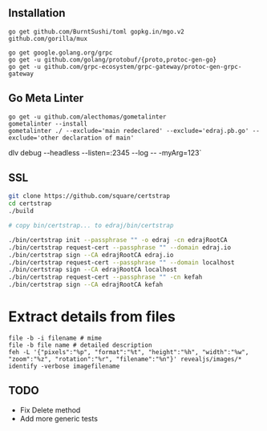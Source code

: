 ## Installation
`go get github.com/BurntSushi/toml gopkg.in/mgo.v2 github.com/gorilla/mux`

```
go get google.golang.org/grpc
go get -u github.com/golang/protobuf/{proto,protoc-gen-go}
go get -u github.com/grpc-ecosystem/grpc-gateway/protoc-gen-grpc-gateway
```

## Go Meta Linter
```
go get -u github.com/alecthomas/gometalinter
gometalinter --install
gometalinter ./ --exclude='main redeclared' --exclude='edraj.pb.go' --exclude='other declaration of main'
```


dlv debug --headless --listen=:2345 --log -- -myArg=123`

## SSL

```bash
git clone https://github.com/square/certstrap
cd certstrap
./build

# copy bin/certstrap... to edraj/bin/certstrap

./bin/certstrap init --passphrase "" -o edraj -cn edrajRootCA
./bin/certstrap request-cert --passphrase "" --domain edraj.io
./bin/certstrap sign --CA edrajRootCA edraj.io
./bin/certstrap request-cert --passphrase "" --domain localhost
./bin/certstrap sign --CA edrajRootCA localhost
./bin/certstrap request-cert --passphrase "" -cn kefah
./bin/certstrap sign --CA edrajRootCA kefah

```

# Extract details from files
```
file -b -i filename # mime 
file -b file name # detailed description
feh -L '{"pixels":"%p", "format":"%t", "height":"%h", "width":"%w", "zoom":"%z", "rotation":"%r", "filename":"%n"}' revealjs/images/*
identify -verbose imagefilename

```

## TODO
+ Fix Delete method
+ Add more generic tests

